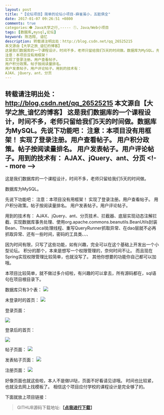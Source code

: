 ```yaml
---
layout: post
title: "【论坛项目】简单的论坛小项目-麻雀虽小，五脏俱全"
date: 2017-01-07 09:26:51 +0800
comments: true
categories:❷ Java大学之行,----- ①、Java/Web小项目
tags: [数据库,mysql,论坛]
keyword: 陈浩翔, 谙忆
description: 转载请注明出处：http://blog.csdn.net/qq_26525215
本文源自【大学之旅_谙忆的博客】
这是我们数据库的一个课程设计，时间不多，老师只留给我们5天的时间做。数据库为MySQL。先说下功能吧： 
注意：本项目没有用框架！ 
实现了登录注册。用户查看帖子。 
用户积分政策。帖子按阅读量排名。 
用户发表帖子。用户评论帖子。用到的技术有： 
AJAX、jQuery、ant、分页 
---
```



转载请注明出处：http://blog.csdn.net/qq_26525215
本文源自【大学之旅_谙忆的博客】
这是我们数据库的一个课程设计，时间不多，老师只留给我们5天的时间做。数据库为MySQL。先说下功能吧： 
注意：本项目没有用框架！ 
实现了登录注册。用户查看帖子。 
用户积分政策。帖子按阅读量排名。 
用户发表帖子。用户评论帖子。用到的技术有： 
AJAX、jQuery、ant、分页
&#60;!-- more --&#62;
----------


这是我们数据库的一个课程设计，时间不多，老师只留给我们5天的时间做。

数据库为MySQL。

先说下功能吧：
注意：本项目没有用框架！
实现了登录注册。用户查看帖子。
用户积分政策。帖子按阅读量排名。
用户发表帖子。用户评论帖子。

用到的技术有：
AJAX、jQuery、ant、分页技术、拦截器、底层实现动态注解拦截、实现数据库事务处理、使用org.apache.commons.beanutils.BeanUtils封装Bean、ThreadLocal处理线程、重写QueryRunner抓取异常、在dao层就不必再抓取异常、还有一些时间，密码的工具类、、、

因为时间有限，只写了这些功能，如有兴趣，完全可以在这个基础上开发出一个小型论坛。
积分的那个，本来是想写一个权限管理的，奈何时间不让。
而且现在Spring实现权限管理比较简单，也就没写了。
其他你想要的功能你自己都可以加哦。

本项目比较简单，就不做过多介绍啦，有兴趣的可以拿去，所有源码都在，sql语句在项目根目录下。

数据库只有3个表：
![](http://img.blog.csdn.net/20170107204746740?watermark/2/text/aHR0cDovL2Jsb2cuY3Nkbi5uZXQvcXFfMjY1MjUyMTU=/font/5a6L5L2T/fontsize/400/fill/I0JBQkFCMA==/dissolve/70/gravity/SouthEast)


未登录时的首页：
![](http://img.blog.csdn.net/20170107204824788?watermark/2/text/aHR0cDovL2Jsb2cuY3Nkbi5uZXQvcXFfMjY1MjUyMTU=/font/5a6L5L2T/fontsize/400/fill/I0JBQkFCMA==/dissolve/70/gravity/SouthEast)

登录页面：

![](http://img.blog.csdn.net/20170107204857210?watermark/2/text/aHR0cDovL2Jsb2cuY3Nkbi5uZXQvcXFfMjY1MjUyMTU=/font/5a6L5L2T/fontsize/400/fill/I0JBQkFCMA==/dissolve/70/gravity/SouthEast)

登录后的首页：

![](http://img.blog.csdn.net/20170107204927290?watermark/2/text/aHR0cDovL2Jsb2cuY3Nkbi5uZXQvcXFfMjY1MjUyMTU=/font/5a6L5L2T/fontsize/400/fill/I0JBQkFCMA==/dissolve/70/gravity/SouthEast)

帖子页面：
![](http://img.blog.csdn.net/20170107205110930?watermark/2/text/aHR0cDovL2Jsb2cuY3Nkbi5uZXQvcXFfMjY1MjUyMTU=/font/5a6L5L2T/fontsize/400/fill/I0JBQkFCMA==/dissolve/70/gravity/SouthEast)

发表帖子页面：
![](http://img.blog.csdn.net/20170107205142446?watermark/2/text/aHR0cDovL2Jsb2cuY3Nkbi5uZXQvcXFfMjY1MjUyMTU=/font/5a6L5L2T/fontsize/400/fill/I0JBQkFCMA==/dissolve/70/gravity/SouthEast)

注册页面：
![](http://img.blog.csdn.net/20170107205206603?watermark/2/text/aHR0cDovL2Jsb2cuY3Nkbi5uZXQvcXFfMjY1MjUyMTU=/font/5a6L5L2T/fontsize/400/fill/I0JBQkFCMA==/dissolve/70/gravity/SouthEast)


好像页面也就这些啦，本人不是做UI哒，页面不好看请见谅哦。
时间也比较紧，也就没去网上找模板了。
相信这个项目应付学校的课程设计是完全够了的。

下面就放上项目链接：
<blockquote cite='陈浩翔'>
GITHUB源码下载地址:<strong>【<a href='https://github.com/chenhaoxiang/codeforum' target='_blank'>点我进行下载</a>】</strong>
</blockquote>